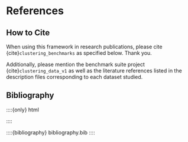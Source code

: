 # References

## How to Cite

When using this framework in research publications, please
cite {cite}`clustering_benchmarks` as specified below. Thank you.

Additionally, please mention the benchmark suite project
{cite}`clustering_data_v1` as well as the literature references
listed in the description files corresponding to each dataset studied.



## Bibliography

::::{only} html
<div>
::::


::::{bibliography} bibliography.bib
::::
